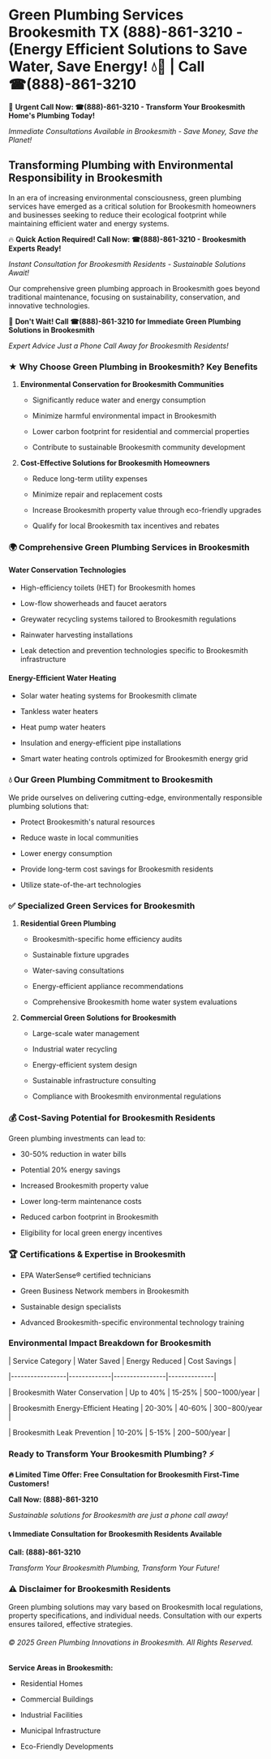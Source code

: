 # Green Plumbing Services Brookesmith TX (888)-861-3210 - (Energy Efficient Solutions to Save Water, Save Energy! 💧🌿 | Call ☎(888)-861-3210

🚨 **Urgent Call Now: ☎(888)-861-3210 - Transform Your Brookesmith Home's Plumbing Today!**
*Immediate Consultations Available in Brookesmith - Save Money, Save the Planet!*

## Transforming Plumbing with Environmental Responsibility in Brookesmith

In an era of increasing environmental consciousness, green plumbing services have emerged as a critical solution for Brookesmith homeowners and businesses seeking to reduce their ecological footprint while maintaining efficient water and energy systems. 

🔥 **Quick Action Required! Call Now: ☎(888)-861-3210 - Brookesmith Experts Ready!**
*Instant Consultation for Brookesmith Residents - Sustainable Solutions Await!*

Our comprehensive green plumbing approach in Brookesmith goes beyond traditional maintenance, focusing on sustainability, conservation, and innovative technologies.

🚨 **Don't Wait! Call ☎(888)-861-3210 for Immediate Green Plumbing Solutions in Brookesmith**
*Expert Advice Just a Phone Call Away for Brookesmith Residents!*

### ★ Why Choose Green Plumbing in Brookesmith? Key Benefits

1. **Environmental Conservation for Brookesmith Communities** 
   - Significantly reduce water and energy consumption
   - Minimize harmful environmental impact in Brookesmith
   - Lower carbon footprint for residential and commercial properties
   - Contribute to sustainable Brookesmith community development

2. **Cost-Effective Solutions for Brookesmith Homeowners** 
   - Reduce long-term utility expenses
   - Minimize repair and replacement costs
   - Increase Brookesmith property value through eco-friendly upgrades
   - Qualify for local Brookesmith tax incentives and rebates

### 🌍 Comprehensive Green Plumbing Services in Brookesmith

#### Water Conservation Technologies
- High-efficiency toilets (HET) for Brookesmith homes
- Low-flow showerheads and faucet aerators
- Greywater recycling systems tailored to Brookesmith regulations
- Rainwater harvesting installations
- Leak detection and prevention technologies specific to Brookesmith infrastructure

#### Energy-Efficient Water Heating
- Solar water heating systems for Brookesmith climate
- Tankless water heaters
- Heat pump water heaters
- Insulation and energy-efficient pipe installations
- Smart water heating controls optimized for Brookesmith energy grid

### 💧 Our Green Plumbing Commitment to Brookesmith

We pride ourselves on delivering cutting-edge, environmentally responsible plumbing solutions that:
- Protect Brookesmith's natural resources
- Reduce waste in local communities
- Lower energy consumption
- Provide long-term cost savings for Brookesmith residents
- Utilize state-of-the-art technologies

### ✅ Specialized Green Services for Brookesmith

1. **Residential Green Plumbing**
   - Brookesmith-specific home efficiency audits
   - Sustainable fixture upgrades
   - Water-saving consultations
   - Energy-efficient appliance recommendations
   - Comprehensive Brookesmith home water system evaluations

2. **Commercial Green Solutions for Brookesmith**
   - Large-scale water management
   - Industrial water recycling
   - Energy-efficient system design
   - Sustainable infrastructure consulting
   - Compliance with Brookesmith environmental regulations

### 💰 Cost-Saving Potential for Brookesmith Residents

Green plumbing investments can lead to:
- 30-50% reduction in water bills
- Potential 20% energy savings
- Increased Brookesmith property value
- Lower long-term maintenance costs
- Reduced carbon footprint in Brookesmith
- Eligibility for local green energy incentives

### 🏆 Certifications & Expertise in Brookesmith

- EPA WaterSense® certified technicians
- Green Business Network members in Brookesmith
- Sustainable design specialists
- Advanced Brookesmith-specific environmental technology training

### Environmental Impact Breakdown for Brookesmith

| Service Category | Water Saved | Energy Reduced | Cost Savings |
|-----------------|-------------|----------------|--------------|
| Brookesmith Water Conservation | Up to 40% | 15-25% | $500-$1000/year |
| Brookesmith Energy-Efficient Heating | 20-30% | 40-60% | $300-$800/year |
| Brookesmith Leak Prevention | 10-20% | 5-15% | $200-$500/year |

### Ready to Transform Your Brookesmith Plumbing? ⚡

**🔥 Limited Time Offer: Free Consultation for Brookesmith First-Time Customers!**

**Call Now: (888)-861-3210**
*Sustainable solutions for Brookesmith are just a phone call away!*

#### 📞 Immediate Consultation for Brookesmith Residents Available

**Call: (888)-861-3210**
*Transform Your Brookesmith Plumbing, Transform Your Future!*

### ⚠️ Disclaimer for Brookesmith Residents

Green plumbing solutions may vary based on Brookesmith local regulations, property specifications, and individual needs. Consultation with our experts ensures tailored, effective strategies.

###### © 2025 Green Plumbing Innovations in Brookesmith. All Rights Reserved.

**Service Areas in Brookesmith:** 
- Residential Homes
- Commercial Buildings
- Industrial Facilities
- Municipal Infrastructure
- Eco-Friendly Developments